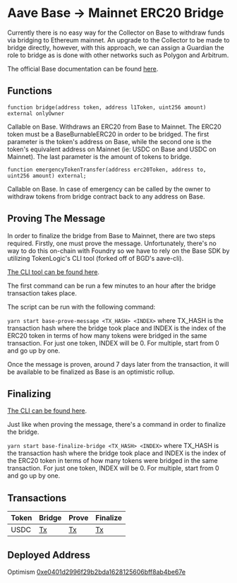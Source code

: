 # Aave Base -> Mainnet ERC20 Bridge

Currently there is no easy way for the Collector on Base to withdraw funds via bridging to Ethereum mainnet. An upgrade to the Collector to be made to bridge directly, however, with this approach, we can assign a Guardian the role to bridge as is done with other networks such as Polygon and Arbitrum.

The official Base documentation can be found [here](https://docs.base.org).

## Functions

`function bridge(address token, address l1Token, uint256 amount) external onlyOwner`

Callable on Base. Withdraws an ERC20 from Base to Mainnet. The ERC20 token must be a BaseBurnableERC20 in order to be bridged.
The first parameter is the token's address on Base, while the second one is the token's equivalent address on Mainnet (ie: USDC on Base and USDC on Mainnet). The last parameter is the amount of tokens to bridge.

`function emergencyTokenTransfer(address erc20Token, address to, uint256 amount) external;`

Callable on Base. In case of emergency can be called by the owner to withdraw tokens from bridge contract back to any address on Base.

## Proving The Message

In order to finalize the bridge from Base to Mainnet, there are two steps required. Firstly, one must prove the message. Unfortunately, there's no way to do this on-chain with Foundry so we have to rely on the Base SDK by utilizing TokenLogic's CLI tool (forked off of BGD's aave-cli).

[The CLI tool can be found here](https://github.com/TokenLogic-com-au/aave-cli-tools).

The first command can be run a few minutes to an hour after the bridge transaction takes place.

The script can be run with the following command:

`yarn start base-prove-message <TX_HASH> <INDEX>` where TX_HASH is the transaction hash where the bridge took place and INDEX is the index of the ERC20 token in terms of how many tokens were bridged in the same transaction. For just one token, INDEX will be 0. For multiple, start from 0 and go up by one.

Once the message is proven, around 7 days later from the transaction, it will be available to be finalized as Base is an optimistic rollup.

## Finalizing

[The CLI can be found here](https://github.com/TokenLogic-com-au/aave-cli-tools).

Just like when proving the message, there's a command in order to finalize the bridge.

`yarn start base-finalize-bridge <TX_HASH> <INDEX>` where TX_HASH is the transaction hash where the bridge took place and INDEX is the index of the ERC20 token in terms of how many tokens were bridged in the same transaction. For just one token, INDEX will be 0. For multiple, start from 0 and go up by one.

## Transactions

| Token  | Bridge                                                                                                     | Prove                                                                                            | Finalize                                                                                        |
| ------ | ---------------------------------------------------------------------------------------------------------- | ------------------------------------------------------------------------------------------------ | ----------------------------------------------------------------------------------------------- |
| USDC | [Tx](https://basescan.org/tx/0x1597ea1a99e66f077d7ef6f2236036f4a75aabb9063b4b3ced75ba62653d8d7f) | [Tx](https://etherscan.io/tx/0xd70544e57bc395ae6f5ea9e634c6eb4bef226cd6d93efc5006aa940497026f18) | [Tx](https://etherscan.io/tx/0x9039bb87ba613e82c2fa6dfce78657d2d79c86926f0b3c80cd1fe82ea708c303) |

## Deployed Address

Optimism [0xe0401d2996f29b2bda1628125606bff8ab4be67e](https://basescan.org/address/0xe0401d2996f29b2bda1628125606bff8ab4be67e)
